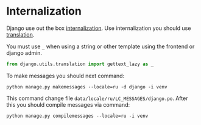 # Internalization

Django use out the box [internalization](https://docs.djangoproject.com/en/4.1/topics/i18n/).
Use internalization you should use [translation](https://docs.djangoproject.com/en/4.1/topics/i18n/translation/).

You must use `_` when using a string or other template using the frontend or django admin.

```python
from django.utils.translation import gettext_lazy as _
```

To make messages you should next command:
```shell
python manage.py makemessages --locale=ru -d django -i venv
```

This command change file `data/locale/ru/LC_MESSAGES/django.po`.
After this you should compile messages via command:
```shell
python manage.py compilemessages --locale=ru -i venv
```